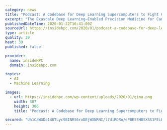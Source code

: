 ```yaml
---
category: news
title: "Podcast: A Codebase for Deep Learning Supercomputers to Fight Cancer"
excerpt: "The Exascale Deep Learning–Enabled Precision Medicine for Cancer (CANDLE) project is directed at developing pre-clinical response models, predicting mechanisms of RAS/RAF–driven cancers, and developing treatment strategies. CANDLE is a partnership of Argonne (ANL), Lawrence Livermore, Los Alamos, and Oak Ridge (ORNL) National Laboratories ..."
publishedDateTime: 2020-01-22T16:41:00Z
sourceUrl: https://insidehpc.com/2020/01/podcast-a-codebase-for-deep-learning-supercomputers-to-fight-cancer/
type: article
quality: 39
heat: 39
published: false

provider:
  name: insideHPC
  domain: insidehpc.com

topics:
  - AI
  - Machine Learning

images:
  - url: https://insidehpc.com/wp-content/uploads/2020/01/gina.png
    width: 307
    height: 306
    title: "Podcast: A Codebase for Deep Learning Supercomputers to Fight Cancer"

secured: "Uh1CaWGDo140TLyc9BINRS6roDEjWXNRNI/l7diRDRo/eP8E5EH0SXSS1FEiLSAM3Ic/Z96fxyluqSrEp51alo3+Eguv1Pty/pD1M3E8Aqemson2ut0OW2bAkLrNstvcLK/BcIJF0zFXK6ifghRrooLG516tgOA7CEoTo8qLgydKpXpwS3rMyH7miZP1mF6xry3BPWkfyxfYr2n86haFXbEUdH5DUdj8dGR8TCbuGt9SQTBvyIyD3BdlPjjJTRquMlRfgWyEqkyQbK6ld7XD++02VirZB0yBqCxfqg/UI74=;CIrUQ/mdr8nbgh/1AVlE3Q=="
---
```


